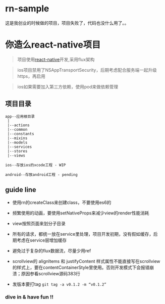 # rn-sample
这是我创业的时候做的项目，项目失败了，代码也没什么用了。。

# 你造么react-native项目

> 项目使用[react-native](http://facebook.github.io/react-native/)开发,采用flux架构

> ios项目禁用了NSAppTransportSecurity，后期考虑配合服务端一起升级https，再启用

> ios如果需要加入第三方依赖，使用pod来做依赖管理

## 项目目录

```
app--应用根目录
 |
 |--actions
 |--common
 |--constants
 |--mixins
 |--models
 |--services
 |--stores
 |--views
 ```

`ios--存放ios的xcode工程 - WIP`

`android--存放android工程 - pending`


## guide line

- 使用rn的createClass来创建class，不要使用es6的

- 频繁使用的动画，要使用setNativeProps来减少view的render性能消耗

- view按照页面来划分子目录

- 所有的请求，都统一放在service里处理，项目开发初期，没有假如缓存，后期考虑在service层增加缓存

- 避免过于复杂的flux数据流，尽量少用ref

- scrollview的 alignItems 和 justifyContent 样式属性不能直接写在scrollview的样式上，要在contentContainerStyle里使用。否则开发模式下会报错崩溃；原因参看scrollview源码383行

- 发版本要打tag `git tag -a v0.1.2 -m “v0.1.2”`

### dive in & have fun !!